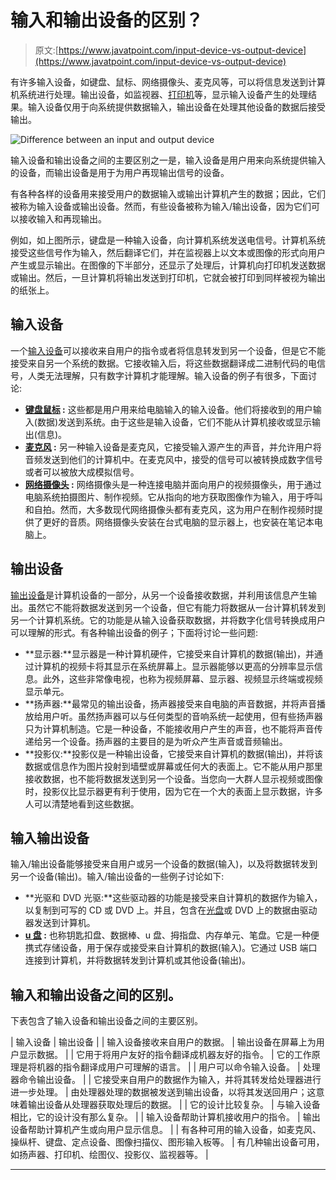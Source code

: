 # 输入和输出设备的区别？

> 原文:[https://www.javatpoint.com/input-device-vs-output-device](https://www.javatpoint.com/input-device-vs-output-device)

有许多输入设备，如键盘、鼠标、网络摄像头、麦克风等，可以将信息发送到计算机系统进行处理。输出设备，如监视器、[打印机](https://www.javatpoint.com/printers)等，显示输入设备产生的处理结果。输入设备仅用于向系统提供数据输入，输出设备在处理其他设备的数据后接受输出。

![Difference between an input and output device](../Images/12421bc94a5d967c30138d4dee0e6c71.png)

输入设备和输出设备之间的主要区别之一是，输入设备是用户用来向系统提供输入的设备，而输出设备是用于为用户再现输出信号的设备。

有各种各样的设备用来接受用户的数据输入或输出计算机产生的数据；因此，它们被称为输入设备或输出设备。然而，有些设备被称为输入/输出设备，因为它们可以接收输入和再现输出。

例如，如上图所示，键盘是一种输入设备，向计算机系统发送电信号。计算机系统接受这些信号作为输入，然后翻译它们，并在监视器上以文本或图像的形式向用户产生或显示输出。在图像的下半部分，还显示了处理后，计算机向打印机发送数据或输出。然后，一旦计算机将输出发送到打印机，它就会被打印到同样被视为输出的纸张上。

## 输入设备

一个[输入设备](https://www.javatpoint.com/input-devices)可以接收来自用户的指令或者将信息转发到另一个设备，但是它不能接受来自另一个系统的数据。它接收输入后，将这些数据翻译成二进制代码的电信号，人类无法理解，只有数字计算机才能理解。输入设备的例子有很多，下面讨论:

*   **[键盘](https://www.javatpoint.com/input-devices#Keyboard)[鼠标](https://www.javatpoint.com/input-devices#Mouse) :** 这些都是用户用来给电脑输入的输入设备。他们将接收到的用户输入(数据)发送到系统。由于这些是输入设备，它们不能从计算机接收或显示输出(信息)。
*   **[麦克风](https://www.javatpoint.com/input-devices#Microphone) :** 另一种输入设备是麦克风，它接受输入源产生的声音，并允许用户将音频发送到他们的计算机中。在麦克风中，接受的信号可以被转换成数字信号或者可以被放大成模拟信号。
*   **[网络摄像头](https://www.javatpoint.com/input-devices#Webcam) :** 网络摄像头是一种连接电脑并面向用户的视频摄像头，用于通过电脑系统拍摄图片、制作视频。它从指向的地方获取图像作为输入，用于呼叫和自拍。然而，大多数现代网络摄像头都有麦克风，这为用户在制作视频时提供了更好的音质。网络摄像头安装在台式电脑的显示器上，也安装在笔记本电脑上。

## 输出设备

[输出设备](https://www.javatpoint.com/output-devices)是计算机设备的一部分，从另一个设备接收数据，并利用该信息产生输出。虽然它不能将数据发送到另一个设备，但它有能力将数据从一台计算机转发到另一个计算机系统。它的功能是从输入设备获取数据，并将数字化信号转换成用户可以理解的形式。有各种输出设备的例子；下面将讨论一些问题:

*   **显示器:**显示器是一种计算机硬件，它接受来自计算机的数据(输出)，并通过计算机的视频卡将其显示在系统屏幕上。显示器能够以更高的分辨率显示信息。此外，这些非常像电视，也称为视频屏幕、显示器、视频显示终端或视频显示单元。
*   **扬声器:**最常见的输出设备，扬声器接受来自电脑的声音数据，并将声音播放给用户听。虽然扬声器可以与任何类型的音响系统一起使用，但有些扬声器只为计算机制造。它是一种设备，不能接收用户产生的声音，也不能将声音传递给另一个设备。扬声器的主要目的是为听众产生声音或音频输出。
*   **投影仪:**投影仪是一种输出设备，它接受来自计算机的数据(输出)，并将该数据或信息作为图片投射到墙壁或屏幕或任何大的表面上。它不能从用户那里接收数据，也不能将数据发送到另一个设备。当您向一大群人显示视频或图像时，投影仪比显示器更有利于使用，因为它在一个大的表面上显示数据，许多人可以清楚地看到这些数据。

## 输入输出设备

输入/输出设备能够接受来自用户或另一个设备的数据(输入)，以及将数据转发到另一个设备(输出)。输入/输出设备的一些例子讨论如下:

*   **光驱和 DVD 光驱:**这些驱动器的功能是接受来自计算机的数据作为输入，以复制到可写的 CD 或 DVD 上。并且，包含在[光盘](https://www.javatpoint.com/cd)或 DVD 上的数据由驱动器发送到计算机。
*   **[u 盘](https://www.javatpoint.com/usb-flash-drive) :** 也称钥匙扣盘、数据棒、u 盘、拇指盘、内存单元、笔盘。它是一种便携式存储设备，用于保存或接受来自计算机的数据(输入)。它通过 USB 端口连接到计算机，并将数据转发到计算机或其他设备(输出)。

## 输入和输出设备之间的区别。

下表包含了输入设备和输出设备之间的主要区别。

| 输入设备 | 输出设备 |
| 输入设备接收来自用户的数据。 | 输出设备在屏幕上为用户显示数据。 |
| 它用于将用户友好的指令翻译成机器友好的指令。 | 它的工作原理是将机器的指令翻译成用户可理解的语言。 |
| 用户可以命令输入设备。 | 处理器命令输出设备。 |
| 它接受来自用户的数据作为输入，并将其转发给处理器进行进一步处理。 | 由处理器处理的数据被发送到输出设备，以将其发送回用户；这意味着输出设备从处理器获取处理后的数据。 |
| 它的设计比较复杂。 | 与输入设备相比，它的设计没有那么复杂。 |
| 输入设备帮助计算机接收用户的指令。 | 输出设备帮助计算机产生或向用户显示信息。 |
| 有各种可用的输入设备，如麦克风、操纵杆、键盘、定点设备、图像扫描仪、图形输入板等。 | 有几种输出设备可用，如扬声器、打印机、绘图仪、投影仪、监视器等。 |

* * *